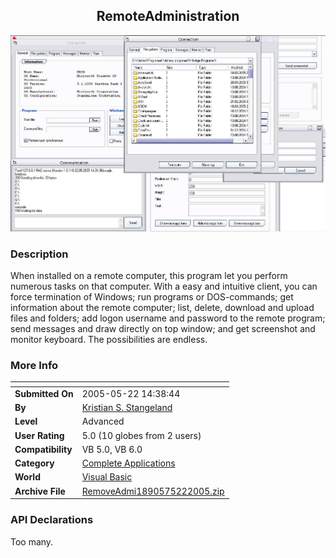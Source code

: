 ﻿<div align="center">

## RemoteAdministration

<img src="PIC2005522845202935.jpg">
</div>

### Description

When installed on a remote computer, this program let you perform numerous tasks on that computer. With a easy and intuitive client, you can force termination of Windows; run programs or DOS-commands; get information about the remote computer; list, delete, download and upload files and folders; add logon username and password to the remote program; send messages and draw directly on top window; and get screenshot and monitor keyboard. The possibilities are endless.
 
### More Info
 


<span>             |<span>
---                |---
**Submitted On**   |2005-05-22 14:38:44
**By**             |[Kristian S\. Stangeland](https://github.com/Planet-Source-Code/PSCIndex/blob/master/ByAuthor/kristian-s-stangeland.md)
**Level**          |Advanced
**User Rating**    |5.0 (10 globes from 2 users)
**Compatibility**  |VB 5\.0, VB 6\.0
**Category**       |[Complete Applications](https://github.com/Planet-Source-Code/PSCIndex/blob/master/ByCategory/complete-applications__1-27.md)
**World**          |[Visual Basic](https://github.com/Planet-Source-Code/PSCIndex/blob/master/ByWorld/visual-basic.md)
**Archive File**   |[RemoveAdmi1890575222005\.zip](https://github.com/Planet-Source-Code/kristian-s-stangeland-remoteadministration__1-60622/archive/master.zip)

### API Declarations

Too many.





